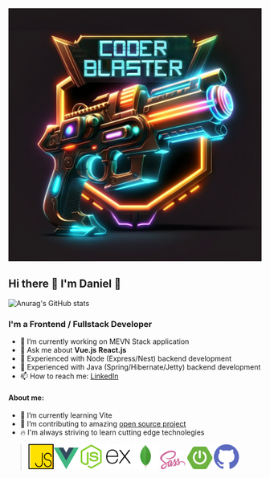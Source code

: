 <img src='https://github.com/Danielg212/Danielg212/blob/main/Coder_Blaster.png' alt='logo'/>


## Hi there 👋 I'm Daniel 🚀

![Anurag's GitHub stats](https://github-readme-stats.vercel.app/api?username=danielg212&show_icons=true&theme=tokyonight)



### I'm a Frontend / Fullstack Developer
- 🦄 I’m currently working on MEVN Stack application
- 💬 Ask me about <b>Vue.js</b> <b>React.js</b>
- 🍃 Experienced with Node (Express/Nest) backend development
- 🍃 Experienced with Java (Spring/Hibernate/Jetty) backend development
- 📫 How to reach me: [LinkedIn](https://www.linkedin.com/in/daniel-giat/)

#### About me:
- 🌱 I’m currently learning Vite
- 👯 I’m contributing to amazing [open source project](https://github.com/mini-services)
- 🔥 I'm always striving to learn cutting edge technolegies 


> <img src='https://github.com/danielg212/danielg212/blob/main/icons/javascript.svg' alt='JavaScript' width='50' /><img src='https://github.com/danielg212/danielg212/blob/main/icons/vue.svg' alt='vue.io' width='50' /><img src='https://github.com/danielg212/danielg212/blob/main/icons/nodejs.svg' alt='Node.js' width='50' /> <img src='https://github.com/danielg212/danielg212/blob/main/icons/express.svg' alt='Express' width='50' /> <img src='https://github.com/danielg212/danielg212/blob/main/icons/mongodb.svg' alt='MongoDB' width='50' /> <img src='https://github.com/danielg212/danielg212/blob/main/icons/sass.svg' alt='sass' width='50' /> <img src='https://github.com/danielg212/danielg212/blob/main/icons/spring-boot.svg' alt='spring-boot' width='50' /> <img src='https://github.com/danielg212/danielg212/blob/main/icons/github.svg' alt='GitHub' width='50' />

